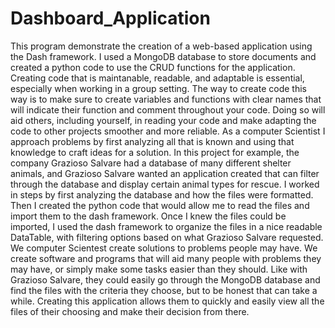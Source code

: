 # Dashboard_Application

This program demonstrate the creation of a web-based application using the Dash framework. I used a MongoDB database to store documents and created a python code to
use the CRUD functions for the application. Creating code that is maintanable, readable, and adaptable is essential, especially when working in a group setting. The way 
to create code this way is to make sure to create variables and functions with clear names that will indicate their function and comment throughout your code. Doing so
will aid others, including yourself, in reading your code and make adapting the code to other projects smoother and more reliable. As a computer Scientist I approach
problems by first analyzing all that is known and using that knowledge to craft ideas for a solution. In this project for example, the company Grazioso Salvare had a 
database of many different shelter animals, and Grazioso Salvare wanted an application created that can filter through the database and display certain animal types for
rescue. I worked in steps by first analyzing the database and how the files were formatted. Then I created the python code that would allow me to read the files and 
import them to the dash framework. Once I knew the files could be imported, I used the dash framework to organize the files in a nice readable DataTable, with filtering
options based on what Grazioso Salvare requested. We computer Scientest create solutions to problems people may have. We create software and programs that will aid many 
people with problems they may have, or simply make some tasks easier than they should. Like with Grazioso Salvare, they could easily go through the MongoDB database and 
find the files with the criteria they choose, but to be honest that can take a while. Creating this application allows them to quickly and easily view all the files of 
their choosing and make their decision from there. 

